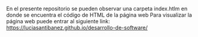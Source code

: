 En el presente repositorio se pueden observar una carpeta index.htlm en donde se encuentra el código de HTML de la página web
Para visualizar la página web puede entrar al siguiente link: https://luciasantibanez.github.io/desarrollo-de-software/
